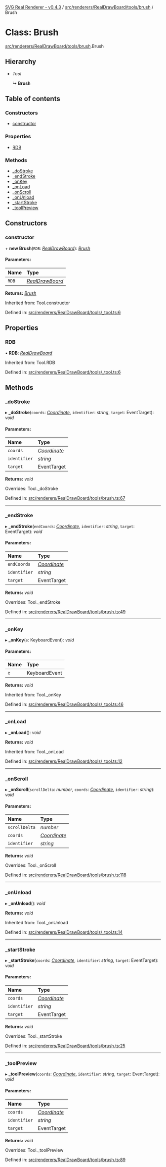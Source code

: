 [SVG Real Renderer - v0.4.3](../docs.md) / [src/renderers/RealDrawBoard/tools/brush](../modules/src_renderers_realdrawboard_tools_brush.md) / Brush

# Class: Brush

[src/renderers/RealDrawBoard/tools/brush](../modules/src_renderers_realdrawboard_tools_brush.md).Brush

## Hierarchy

* *Tool*

  ↳ **Brush**

## Table of contents

### Constructors

- [constructor](src_renderers_realdrawboard_tools_brush.brush.md#constructor)

### Properties

- [RDB](src_renderers_realdrawboard_tools_brush.brush.md#rdb)

### Methods

- [\_doStroke](src_renderers_realdrawboard_tools_brush.brush.md#_dostroke)
- [\_endStroke](src_renderers_realdrawboard_tools_brush.brush.md#_endstroke)
- [\_onKey](src_renderers_realdrawboard_tools_brush.brush.md#_onkey)
- [\_onLoad](src_renderers_realdrawboard_tools_brush.brush.md#_onload)
- [\_onScroll](src_renderers_realdrawboard_tools_brush.brush.md#_onscroll)
- [\_onUnload](src_renderers_realdrawboard_tools_brush.brush.md#_onunload)
- [\_startStroke](src_renderers_realdrawboard_tools_brush.brush.md#_startstroke)
- [\_toolPreview](src_renderers_realdrawboard_tools_brush.brush.md#_toolpreview)

## Constructors

### constructor

\+ **new Brush**(`RDB`: [*RealDrawBoard*](index.realdrawboard.md)): [*Brush*](src_renderers_realdrawboard_tools_brush.brush.md)

#### Parameters:

Name | Type |
:------ | :------ |
`RDB` | [*RealDrawBoard*](index.realdrawboard.md) |

**Returns:** [*Brush*](src_renderers_realdrawboard_tools_brush.brush.md)

Inherited from: Tool.constructor

Defined in: [src/renderers/RealDrawBoard/tools/_tool.ts:6](https://github.com/HarshKhandeparkar/svg-real-renderer/blob/606fa79/src/renderers/RealDrawBoard/tools/_tool.ts#L6)

## Properties

### RDB

• **RDB**: [*RealDrawBoard*](index.realdrawboard.md)

Inherited from: Tool.RDB

Defined in: [src/renderers/RealDrawBoard/tools/_tool.ts:6](https://github.com/HarshKhandeparkar/svg-real-renderer/blob/606fa79/src/renderers/RealDrawBoard/tools/_tool.ts#L6)

## Methods

### \_doStroke

▸ **_doStroke**(`coords`: [*Coordinate*](../modules/src_types_realrenderertypes.md#coordinate), `identifier`: *string*, `target`: EventTarget): *void*

#### Parameters:

Name | Type |
:------ | :------ |
`coords` | [*Coordinate*](../modules/src_types_realrenderertypes.md#coordinate) |
`identifier` | *string* |
`target` | EventTarget |

**Returns:** *void*

Overrides: Tool._doStroke

Defined in: [src/renderers/RealDrawBoard/tools/brush.ts:67](https://github.com/HarshKhandeparkar/svg-real-renderer/blob/606fa79/src/renderers/RealDrawBoard/tools/brush.ts#L67)

___

### \_endStroke

▸ **_endStroke**(`endCoords`: [*Coordinate*](../modules/src_types_realrenderertypes.md#coordinate), `identifier`: *string*, `target`: EventTarget): *void*

#### Parameters:

Name | Type |
:------ | :------ |
`endCoords` | [*Coordinate*](../modules/src_types_realrenderertypes.md#coordinate) |
`identifier` | *string* |
`target` | EventTarget |

**Returns:** *void*

Overrides: Tool._endStroke

Defined in: [src/renderers/RealDrawBoard/tools/brush.ts:49](https://github.com/HarshKhandeparkar/svg-real-renderer/blob/606fa79/src/renderers/RealDrawBoard/tools/brush.ts#L49)

___

### \_onKey

▸ **_onKey**(`e`: KeyboardEvent): *void*

#### Parameters:

Name | Type |
:------ | :------ |
`e` | KeyboardEvent |

**Returns:** *void*

Inherited from: Tool._onKey

Defined in: [src/renderers/RealDrawBoard/tools/_tool.ts:46](https://github.com/HarshKhandeparkar/svg-real-renderer/blob/606fa79/src/renderers/RealDrawBoard/tools/_tool.ts#L46)

___

### \_onLoad

▸ **_onLoad**(): *void*

**Returns:** *void*

Inherited from: Tool._onLoad

Defined in: [src/renderers/RealDrawBoard/tools/_tool.ts:12](https://github.com/HarshKhandeparkar/svg-real-renderer/blob/606fa79/src/renderers/RealDrawBoard/tools/_tool.ts#L12)

___

### \_onScroll

▸ **_onScroll**(`scrollDelta`: *number*, `coords`: [*Coordinate*](../modules/src_types_realrenderertypes.md#coordinate), `identifier`: *string*): *void*

#### Parameters:

Name | Type |
:------ | :------ |
`scrollDelta` | *number* |
`coords` | [*Coordinate*](../modules/src_types_realrenderertypes.md#coordinate) |
`identifier` | *string* |

**Returns:** *void*

Overrides: Tool._onScroll

Defined in: [src/renderers/RealDrawBoard/tools/brush.ts:118](https://github.com/HarshKhandeparkar/svg-real-renderer/blob/606fa79/src/renderers/RealDrawBoard/tools/brush.ts#L118)

___

### \_onUnload

▸ **_onUnload**(): *void*

**Returns:** *void*

Inherited from: Tool._onUnload

Defined in: [src/renderers/RealDrawBoard/tools/_tool.ts:14](https://github.com/HarshKhandeparkar/svg-real-renderer/blob/606fa79/src/renderers/RealDrawBoard/tools/_tool.ts#L14)

___

### \_startStroke

▸ **_startStroke**(`coords`: [*Coordinate*](../modules/src_types_realrenderertypes.md#coordinate), `identifier`: *string*, `target`: EventTarget): *void*

#### Parameters:

Name | Type |
:------ | :------ |
`coords` | [*Coordinate*](../modules/src_types_realrenderertypes.md#coordinate) |
`identifier` | *string* |
`target` | EventTarget |

**Returns:** *void*

Overrides: Tool._startStroke

Defined in: [src/renderers/RealDrawBoard/tools/brush.ts:25](https://github.com/HarshKhandeparkar/svg-real-renderer/blob/606fa79/src/renderers/RealDrawBoard/tools/brush.ts#L25)

___

### \_toolPreview

▸ **_toolPreview**(`coords`: [*Coordinate*](../modules/src_types_realrenderertypes.md#coordinate), `identifier`: *string*, `target`: EventTarget): *void*

#### Parameters:

Name | Type |
:------ | :------ |
`coords` | [*Coordinate*](../modules/src_types_realrenderertypes.md#coordinate) |
`identifier` | *string* |
`target` | EventTarget |

**Returns:** *void*

Overrides: Tool._toolPreview

Defined in: [src/renderers/RealDrawBoard/tools/brush.ts:89](https://github.com/HarshKhandeparkar/svg-real-renderer/blob/606fa79/src/renderers/RealDrawBoard/tools/brush.ts#L89)
